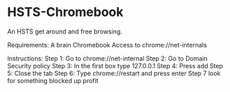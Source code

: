 # HSTS-Chromebook
An HSTS get around and free browsing. 

Requirements:
A brain
Chromebook
Access to chrome://net-internals

Instructions:
Step 1: Go to chrome://net-internal
Step 2: Go to Domain Security policy
Step 3: In the first box type 127.0.0.1
Step 4: Press add
Step 5: Close the tab
Step 6: Type chrome://restart and press enter
Step 7 look for something blocked up
profit
